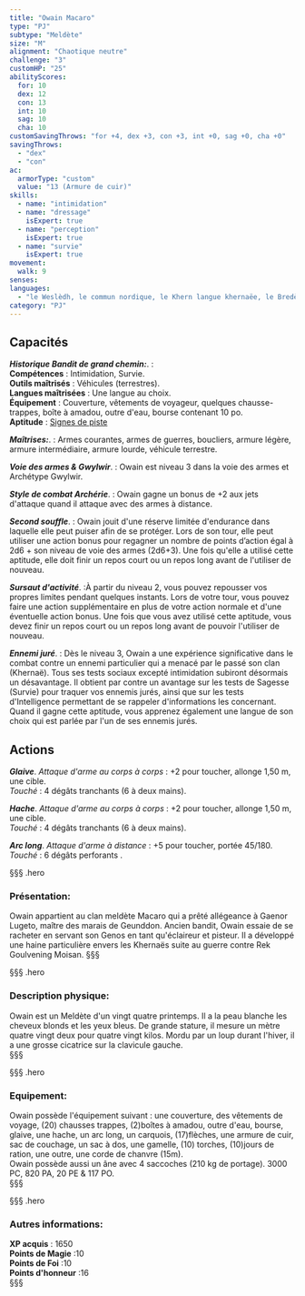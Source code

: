 ```yaml
---
title: "Owain Macaro"
type: "PJ"
subtype: "Meldète"
size: "M"
alignment: "Chaotique neutre"
challenge: "3"
customHP: "25"
abilityScores:
  for: 10
  dex: 12
  con: 13
  int: 10
  sag: 10
  cha: 10
customSavingThrows: "for +4, dex +3, con +3, int +0, sag +0, cha +0"
savingThrows:
  - "dex"
  - "con"
ac:
  armorType: "custom"
  value: "13 (Armure de cuir)"
skills:
  - name: "intimidation"
  - name: "dressage"
    isExpert: true
  - name: "perception"
    isExpert: true
  - name: "survie"
    isExpert: true
movement:
  walk: 9
senses:
languages:
  - "le Weslèdh, le commun nordique, le Khern langue khernaëe, le Bredète dialecte meldète, le Mèlde langue meldète "
category: "PJ"
---
```

## Capacités
_**Historique  Bandit de grand chemin:**_. :  
**Compétences** : Intimidation, Survie.  
**Outils maîtrisés** : Véhicules (terrestres).  
**Langues maîtrisées** : Une langue au choix.  
**Équipement** : Couverture, vêtements de voyageur, quelques chausse-trappes, boîte à amadou, outre d'eau, bourse contenant 10 po.  
**Aptitude** : [Signes de piste](/personnalite-et-historique/#signes-de-piste)

_**Maîtrises:**_. : Armes courantes, armes de guerres, boucliers, armure légère, armure intermédiaire, armure lourde, véhicule terrestre.

_**Voie des armes & Gwylwir**_. : Owain est niveau 3 dans la voie des armes et Archétype Gwylwir.

_**Style de combat Archérie**_. : Owain gagne un bonus de +2 aux jets d'attaque quand il attaque avec des armes à distance.

_**Second souffle**_. : Owain jouit d'une réserve limitée d'endurance dans laquelle elle peut puiser afin de se protéger. Lors de son tour, elle peut utiliser une action bonus pour regagner un nombre de points d’action égal à 2d6 + son niveau de voie des armes (2d6+3). Une fois qu'elle a utilisé cette aptitude, elle doit finir un repos court ou un repos long avant de l'utiliser de nouveau.

_**Sursaut d'activité**_. :À partir du niveau 2, vous pouvez repousser vos propres limites pendant quelques instants. Lors de votre tour, vous pouvez faire une action supplémentaire en plus de votre action normale et d'une éventuelle action bonus. Une fois que vous avez utilisé cette aptitude, vous devez finir un repos court ou un repos long avant de pouvoir l'utiliser de nouveau.

_**Ennemi juré**_. : Dès le niveau 3, Owain a une expérience significative dans le combat contre un ennemi particulier qui a menacé par le passé son clan (Khernaë).
Tous ses tests sociaux excepté intimidation subiront désormais un désavantage.
Il obtient par contre un avantage sur les tests de Sagesse (Survie) pour traquer vos ennemis jurés, ainsi que sur les tests d'Intelligence permettant de se rappeler d'informations les concernant. Quand il gagne cette aptitude, vous apprenez également une langue de son choix qui est parlée par l'un de ses ennemis jurés.

## Actions

_**Glaive**_. _Attaque d'arme au corps à corps_ : +2 pour toucher, allonge 1,50 m, une cible.  
_Touché_ : 4 dégâts tranchants (6 à deux mains).

_**Hache**_. _Attaque d'arme au corps à corps_ : +2 pour toucher, allonge 1,50 m, une cible.  
_Touché_ : 4 dégâts tranchants (6 à deux mains).

_**Arc long**_. _Attaque d'arme à distance_ : +5 pour toucher, portée 45/180.  
_Touché_ : 6 dégâts perforants .

§§§ .hero
### Présentation:  
Owain appartient au clan meldète Macaro qui a prêté allégeance à Gaenor Lugeto, maître des marais de Geunddon. Ancien bandit, Owain essaie de se racheter en servant son Genos en tant qu'éclaireur et pisteur. Il a développé une haine particulière envers les Khernaës suite au guerre contre Rek Goulvening Moisan.
§§§

§§§ .hero
### Description physique:  
Owain est un Meldète d'un vingt quatre printemps. Il a la peau blanche les cheveux blonds et les yeux bleus. De grande stature, il mesure un mètre quatre vingt deux pour quatre vingt kilos. Mordu par un loup durant l'hiver, il a une grosse cicatrice sur la clavicule gauche.  
§§§

§§§ .hero
### Equipement:  
Owain possède l'équipement suivant : une couverture, des vêtements de voyage, (20) chausses trappes, (2)boîtes à amadou, outre d'eau, bourse, glaive, une hache, un arc long, un carquois, (17)flèches, une armure de cuir, sac de couchage, un sac à dos, une gamelle, (10) torches, (10)jours de ration, une outre, une corde de chanvre (15m).  
Owain possède aussi un âne avec 4 saccoches (210 kg de portage). 3000 PC, 820 PA, 20 PE & 117 PO.  
§§§

§§§ .hero
### Autres informations:  
**XP acquis** : 1650  
**Points de Magie** :10  
**Points de Foi** :10   
**Points d'honneur** :16  
§§§
